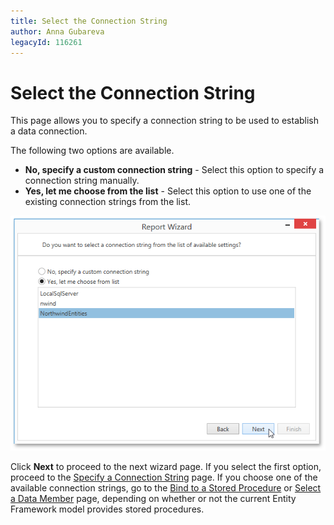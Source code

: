 ```yaml
---
title: Select the Connection String
author: Anna Gubareva
legacyId: 116261
---
```

# Select the Connection String
This page allows you to specify a connection string to be used to establish a data connection.

The following two options are available.
* **No, specify a custom connection string** - Select this option to specify a connection string manually.
* **Yes, let me choose from the list** - Select this option to use one of the existing connection strings from the list.

![WpfReportWizard_EF_SelectConnectionString](../../../../../../images/img122128.png)

Click **Next** to proceed to the next wizard page. If you select the first option, proceed to the [Specify a Connection String](specify-a-connection-string.md) page. If you choose one of the available connection strings, go to the [Bind to a Stored Procedure](bind-to-a-stored-procedure.md) or [Select a Data Member](select-a-data-member.md) page, depending on whether or not the current Entity Framework model provides stored procedures.